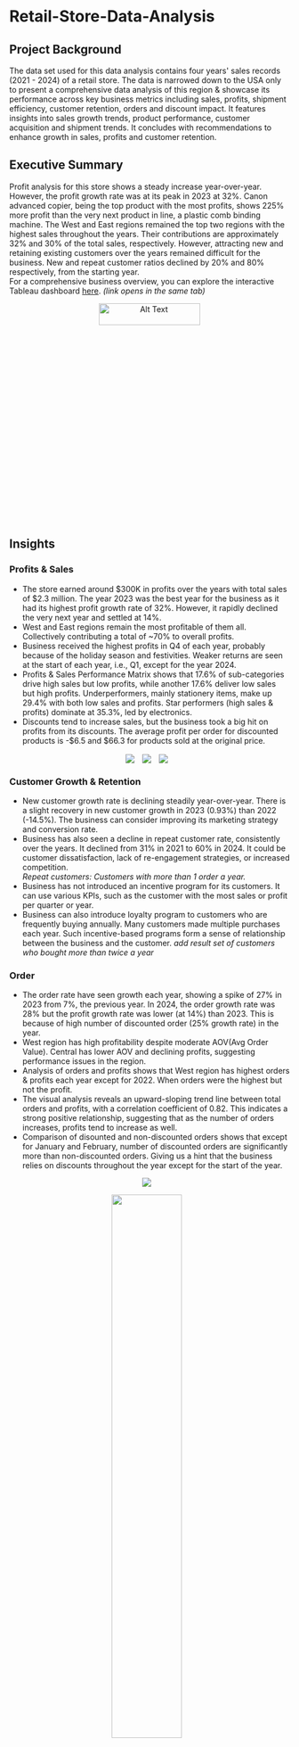 # Retail-Store-Data-Analysis
## Project Background
The data set used for this data analysis contains four years' sales records (2021 - 2024) of a retail store. The data is narrowed down to the USA only to present a comprehensive data analysis of this region & showcase its performance across key business metrics including sales, profits, shipment efficiency, customer retention, orders and discount impact. It features insights into sales growth trends, product performance, customer acquisition and shipment trends. It concludes with recommendations to enhance growth in sales, profits and customer retention.
## Executive Summary
Profit analysis for this store shows a steady increase year-over-year. However, the profit growth rate was at its peak in 2023 at 32%. Canon advanced copier, being the top product with the most profits, shows 225% more profit than the very next product in line, a plastic comb binding machine. The West and East regions remained the top two regions with the highest sales throughout the years. Their contributions are approximately 32% and 30% of the total sales, respectively. However, attracting new and retaining existing customers over the years remained difficult for the business. New and repeat customer ratios declined by 20% and 80% respectively, from the starting year.<br/>
For a comprehensive business overview, you can explore the interactive Tableau dashboard <a href="https://public.tableau.com/views/RetailShop-ExecutiveSummary/ExecutiveSummary?:language=en-GB&:sid=&:redirect=auth&:display_count=n&:origin=viz_share_link">here</a>. <i>(link opens in the same tab)</i>

<p align="center">
    <img align="center" src="images/dashboard.png" alt="Alt Text" style="width:60%; height:10%;"/>
</p>

## Insights
### Profits & Sales
- The store earned around $300K in profits over the years with total sales of $2.3 million. The year 2023 was the best year for the business as it had its highest profit growth rate of 32%. However, it rapidly declined the very next year and settled at 14%.
- West and East regions remain the most profitable of them all. Collectively contributing a total of ~70% to overall profits.
- Business received the highest profits in Q4 of each year, probably because of the holiday season and festivities. Weaker returns are seen at the start of each year, i.e., Q1, except for the year 2024.
- Profits & Sales Performance Matrix shows that 17.6% of sub-categories drive high sales but low profits, while another 17.6% deliver low sales but high profits. Underperformers, mainly stationery items, make up 29.4% with both low sales and profits. Star performers (high sales & profits) dominate at 35.3%, led by electronics.
- Discounts tend to increase sales, but the business took a big hit on profits from its discounts. The average profit per order for discounted products is -$6.5 and $66.3 for products sold at the original price.

<p align="center">
    <img align="center" src="images/CategoriesSummary.png" style="margin-right: 10px;"/>
    <img align="center" src="images/QtrProfits.png" style="margin-right: 10px;"/>
    <img align="center" src="images/CatsPerfMatrix.png" style="margin-right: 10px;"/>
</p>

### Customer Growth & Retention
- New customer growth rate is declining steadily year-over-year. There is a slight recovery in new customer growth in 2023 (0.93%) than 2022 (-14.5%). The business can consider improving its marketing strategy and conversion rate.
- Business has also seen a decline in repeat customer rate, consistently over the years. It declined from 31% in 2021 to 60% in 2024. It could be customer dissatisfaction, lack of re-engagement strategies, or increased competition. </br> <i> Repeat customers: Customers with more than 1 order a year. </i>
- Business has not introduced an incentive program for its customers. It can use various KPIs, such as the customer with the most sales or profit per quarter or year.
- Business can also introduce loyalty program to customers who are frequently buying annually. Many customers made multiple purchases each year. Such incentive-based programs form a sense of relationship between the business and the customer. <i> add result set of customers who bought more than twice a year</i>
### Order
- The order rate have seen growth each year, showing a spike of 27% in 2023 from 7%, the previous year. In 2024, the order growth rate was 28% but the profit growth rate was lower (at 14%) than 2023. This is because of high number of discounted order (25% growth rate) in the year.
- West region has high profitability despite moderate AOV(Avg Order Value). Central has lower AOV and declining profits, suggesting performance issues in the region.
- Analysis of orders and profits shows that West region has highest orders & profits each year except for 2022. When orders were the highest but not the profit.
- The visual analysis reveals an upward-sloping trend line between total orders and profits, with a correlation coefficient of 0.82. This indicates a strong positive relationship, suggesting that as the number of orders increases, profits tend to increase as well.
- Comparison of disounted and non-discounted orders shows that except for January and February, number of discounted orders are significantly more than non-discounted orders. Giving us a hint that the business relies on discounts throughout the year except for the start of the year. 
  
<p align="center">
  <img src="images/OrdersProfits&Trend.png" style="margin-right: 10px;"/>
</p>
<p align="center">
  <img src="images/DiscountNoDiscount.png" style="margin-right: 10px; width: 50%"/>
</p>

### Shipment
- Most of the customers preferred to choose "Standard Class" as the shipment method across all regions for each year.
- Early shipments are observed only in Standard Class (69.7%) and Second Class (38.9%), while no other shipping methods record early deliveries. This suggests operational efficiency is skewed toward specific shipping modes, potentially creating inconsistent customer experiences across delivery options.
- The business needs drastic improvement in it's shipping process. Data shows that between 25% and 28% of the orders are shipped late every year and it has increased in the last year. This weakens the positive impact of early shipment percentage (~50% yearly). Each region is showing increase in late shipment, atleast for the last year of the business, 2024.
- There is an enormous difference in shipping efficiency among various shipping methods. Business has seen between 84% to 77% orders shipping late for "First Class" shipping method throughout the four(4) years and between 2% to ~6% for "Same day" method. The other two shipping methods i.e. Standard & Second class, are in between.
- 
<p align="center">
  <img src="images/EarlyLateShip.png" style="margin-right: 10px;"/>
</p>
<p align="center">
  <img src="images/LateShipTrend.png" style="margin-right: 10px;"/>
</p>

### Products
- Sales for the three categories i.e. electronics, home interiors and stationery, are quite close to one another. The most contribution is by electronics at 36.4%, followed by home interiors (32.3%) and stationery (31.3%).
- More than half of the products in the data belong to the stationery category (57%). However, electronics make half of the overall profit (50.7%).
- The business is launching fewer new products each year in any category, with most falling in the bottom 50% of sales, except one in the electronics category. This reliance on older products may stabilize sales, it also underscores the need to boost innovation and marketing for new products to reap sales benefits in the years to come.
- The products portfolio is weighted toward Growth-stage products (30%), signaling expansion potential, while a sizable share is in Decline or Discontinued stage (38%), highlighting risk of product churn. Reactivated items (17%) show promise but the low Maturity share (2%) suggests limited long-term stability. Nearly 10% unclassified products indicate gaps in lifecycle visibility.
- Many products sell strongly without discounts. However, the 20% discount consistently drives higher order volumes across categories. This suggests an optimal balance between boosting sales and maintaining profitability. Deep discounts of 50% and more, appear in each category. This signals weak demand or inventory issues, which raises the risk of margin erosion.

<p align="center">
    <img src="images/CategoriesSummary.png" style="margin-right: 10px;"/>
</p>
<p align="center">
    <img src="images/NewProductsAndPLC.png" style="margin-right: 10px;"/>
</p>
<p align="center">
    <img src="images/SubCatsOrdersDiscounts.png" style="margin-right: 10px;"/>
</p>

### Recommendations
#### Products
- Focus on margin improvement for high-sales/low-profit sub-categories, streamline or reposition underperformers, and continue investing in electronics and other star performers to sustain growth.
- Reassess discounting policies by limiting deep discounts to slow-moving inventory only and prioritize margin-protection strategies on strong sellers. Introduce data-driven, targeted promotions to boost sales without eroding overall profitability.
- Prioritize scaling Growth products, review Decline/Discontinued items for pruning or repositioning, and strengthen monitoring of reactivated and unclassified products to capture hidden opportunities.
- Limit unnecessary discounts on products with proven no-discount demand to protect profitability.
- Standardize the 20% discount level as a benchmark for promotional campaigns.
- Evaluate logistics processes for First Class and Same Day shipping to identify bottlenecks and explore strategies to standardize early or on-time deliveries across all shipment modes."
### Caveats
- The dataset does not explicitly distinguish between new and existing products. For this analysis, products were classified as “new” in the year of their first recorded order. This approach assumes that the year of first order of a product is the introduction year of that product, which may not always reflect the actual launch year.

